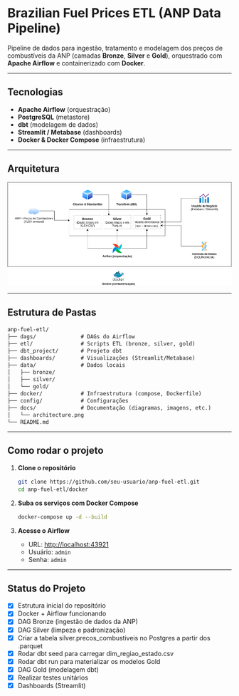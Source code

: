 # Brazilian Fuel Prices ETL (ANP Data Pipeline)

Pipeline de dados para ingestão, tratamento e modelagem dos preços de combustíveis da ANP (camadas **Bronze**, **Silver** e **Gold**), orquestrado com **Apache Airflow** e containerizado com **Docker**.

---

## Tecnologias
- **Apache Airflow** (orquestração)
- **PostgreSQL** (metastore)
- **dbt** (modelagem de dados)
- **Streamlit / Metabase** (dashboards)
- **Docker & Docker Compose** (infraestrutura)

---

## Arquitetura

![Arquitetura do Projeto](docs/architeture.png)

---

## Estrutura de Pastas
```
anp-fuel-etl/
├── dags/              # DAGs do Airflow
├── etl/               # Scripts ETL (bronze, silver, gold)
├── dbt_project/       # Projeto dbt
├── dashboards/        # Visualizações (Streamlit/Metabase)
├── data/              # Dados locais
│   ├── bronze/
│   ├── silver/
│   └── gold/
├── docker/            # Infraestrutura (compose, Dockerfile)
├── config/            # Configurações
├── docs/              # Documentação (diagramas, imagens, etc.)
│   └── architecture.png
└── README.md
```

---

## Como rodar o projeto

1. **Clone o repositório**
   ```bash
   git clone https://github.com/seu-usuario/anp-fuel-etl.git
   cd anp-fuel-etl/docker
   ```

2. **Suba os serviços com Docker Compose**
   ```bash
   docker-compose up -d --build
   ```

3. **Acesse o Airflow**
   - URL: [http://localhost:43921](http://localhost:43921)  
   - Usuário: `admin`  
   - Senha: `admin`

---

## Status do Projeto
- [x] Estrutura inicial do repositório
- [x] Docker + Airflow funcionando
- [x] DAG Bronze (ingestão de dados da ANP)
- [x] DAG Silver (limpeza e padronização)
- [x] Criar a tabela silver.precos_combustiveis no Postgres a partir dos .parquet
- [x] Rodar dbt seed para carregar dim_regiao_estado.csv
- [x] Rodar dbt run para materializar os modelos Gold
- [x] DAG Gold (modelagem dbt)
- [x] Realizar testes unitários
- [x] Dashboards (Streamlit)